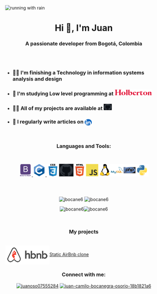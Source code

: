 <img src="https://acegif.com/wp-content/uploads/rainy-21.gif" alt="running with rain" height="250" width="1000" />

<h1 align="center">Hi 👋, I'm Juan</h1>
<h3 align="center">A passionate developer from Bogotá, Colombia</h3>

<br><br>

- <h3>🧑‍🎓 I'm finishing a Technology in information systems analysis and design</h3>

- <h3>🔭 I'm studying Low level programming at  <a href="https://www.holbertonschool.com/co/en" target="blank"> <img src="https://raw.githubusercontent.com/jbocane6/logos/main/holberton-logo.png" alt="holberton" width="120" height="20"/> </a> </h3>

-  <h3>👨‍💻 All of my projects are available at  <a href="https://github.com/jbocane6?tab=repositories" target="blank"> <img src="https://raw.githubusercontent.com/jbocane6/logos/main/grey%20git.png" alt="github" width="26" height="20"/> </a> </h3>

-  <h3>📝 I regularly write articles on  <a href="https://www.linkedin.com/in/juan-camilo-bocanegra-osorio-18b1821a6" target="blank"><img align="center" src="https://raw.githubusercontent.com/jbocane6/logos/main/linkedin.png" alt="juan-camilo-bocanegra-osorio-18b1821a6" height="20" width="23" /></a></h3>

<br>

<h3 align="center">Languages and Tools:</h3>
<br>
<p align="center"><img src="https://raw.githubusercontent.com/devicons/devicon/master/icons/bootstrap/bootstrap-plain-wordmark.svg" alt="bootstrap" width="40" height="40"/><a href="https://github.com/jbocane6/holbertonschool-low_level_programming" target="blank"> <img src="https://raw.githubusercontent.com/devicons/devicon/master/icons/c/c-original.svg" alt="c" width="40" height="40"/> </a><img src="https://raw.githubusercontent.com/devicons/devicon/master/icons/css3/css3-original-wordmark.svg" alt="css3" width="40" height="40"/><img src="https://raw.githubusercontent.com/jbocane6/logos/main/grey%20git.png" alt="git" width="46" height="40"/><img src="https://raw.githubusercontent.com/devicons/devicon/master/icons/html5/html5-original-wordmark.svg" alt="html5" width="40" height="40"/><img src="https://raw.githubusercontent.com/devicons/devicon/master/icons/javascript/javascript-original.svg" alt="javascript" width="40" height="40"/><img src="https://raw.githubusercontent.com/devicons/devicon/master/icons/linux/linux-original.svg" alt="linux" width="40" height="40"/><img src="https://raw.githubusercontent.com/devicons/devicon/master/icons/mysql/mysql-original-wordmark.svg" alt="mysql" width="40" height="40"/><img src="https://raw.githubusercontent.com/devicons/devicon/master/icons/php/php-original.svg" alt="php" width="40" height="40"/><img src="https://raw.githubusercontent.com/devicons/devicon/master/icons/python/python-original.svg" alt="python" width="40" height="40"/></p>

<br><br>
<div align="center"><img src="https://github-readme-stats.vercel.app/api/top-langs?username=jbocane6&show_icons=true&locale=en&layout=compact" alt="jbocane6" height="200" />
<img src="https://github-readme-streak-stats.herokuapp.com/?user=jbocane6&" alt="jbocane6" /></div>

<p align="center"><img src="https://github-readme-stats.vercel.app/api?username=jbocane6&show_icons=true&locale=en" alt="jbocane6" width="460" /><img src="https://github-profile-trophy.vercel.app/?username=jbocane6" alt="jbocane6" width="460" /></p>

<br>
<h3 align="center">My projects</h3>
<br>
<a href="https://jbocane6.github.io/AirBnB_clone/web_static/103-index.html" target="blank"><img align="center" src="https://raw.githubusercontent.com/jbocane6/AirBnB_clone/master/web_static/images/logo.png" alt="hbnb logo" />Static AirBnb clone</a>
<br>
<h3 align="center">Connect with me:</h3>
<p align="center">
<a href="https://twitter.com/juanoso07555284" target="blank"><img align="center" src="https://raw.githubusercontent.com/rahuldkjain/github-profile-readme-generator/master/src/images/icons/Social/twitter.svg" alt="juanoso07555284" height="30" width="40" /></a>
<a href="https://linkedin.com/in/juan-camilo-bocanegra-osorio-18b1821a6" target="blank"><img align="center" src="https://raw.githubusercontent.com/rahuldkjain/github-profile-readme-generator/master/src/images/icons/Social/linked-in-alt.svg" alt="juan-camilo-bocanegra-osorio-18b1821a6" height="30" width="40" /></a>
</p>

